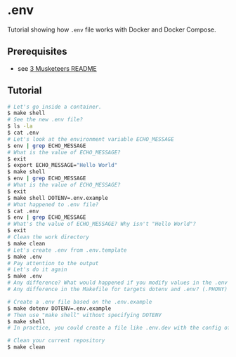 # .env

Tutorial showing how `.env` file works with Docker and Docker Compose.

## Prerequisites

- see [3 Musketeers README](https://github.com/flemay/3musketeers/blob/master/README.md)

## Tutorial

```bash
# Let's go inside a container.
$ make shell
# See the new .env file?
$ ls -la
$ cat .env
# Let's look at the environment variable ECHO_MESSAGE
$ env | grep ECHO_MESSAGE
# What is the value of ECHO_MESSAGE?
$ exit
$ export ECHO_MESSAGE="Hello World"
$ make shell
$ env | grep ECHO_MESSAGE
# What is the value of ECHO_MESSAGE?
$ exit
$ make shell DOTENV=.env.example
# What happened to .env file?
$ cat .env
$ env | grep ECHO_MESSAGE
# What's the value of ECHO_MESSAGE? Why isn't "Hello World"?
$ exit
# Clean the work directory
$ make clean
# Let's create .env from .env.template
$ make .env
# Pay attention to the output
# Let's do it again
$ make .env
# Any difference? What would happened if you modify values in the .env and rerun the command?
# Any difference in the Makefile for targets dotenv and .env? (.PHONY)

# Create a .env file based on the .env.example
$ make dotenv DOTENV=.env.example
# Then use "make shell" without specifying DOTENV
$ make shell
# In practice, you could create a file like .env.dev with the config of your dev environment and use that file to manually deploy/delete/etc your app

# Clean your current repository
$ make clean
```